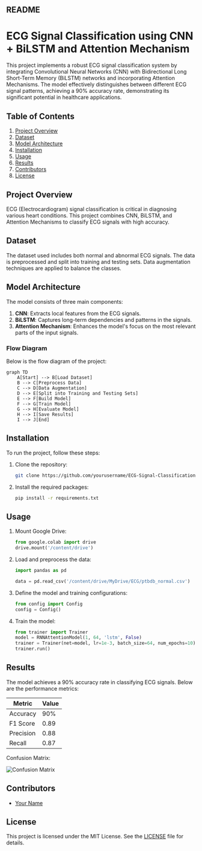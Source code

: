 
## README

# ECG Signal Classification using CNN + BiLSTM and Attention Mechanism

This project implements a robust ECG signal classification system by integrating Convolutional Neural Networks (CNN) with Bidirectional Long Short-Term Memory (BiLSTM) networks and incorporating Attention Mechanisms. The model effectively distinguishes between different ECG signal patterns, achieving a 90% accuracy rate, demonstrating its significant potential in healthcare applications.

## Table of Contents

1. [Project Overview](#project-overview)
2. [Dataset](#dataset)
3. [Model Architecture](#model-architecture)
4. [Installation](#installation)
5. [Usage](#usage)
6. [Results](#results)
7. [Contributors](#contributors)
8. [License](#license)

## Project Overview

ECG (Electrocardiogram) signal classification is critical in diagnosing various heart conditions. This project combines CNN, BiLSTM, and Attention Mechanisms to classify ECG signals with high accuracy.

## Dataset

The dataset used includes both normal and abnormal ECG signals. The data is preprocessed and split into training and testing sets. Data augmentation techniques are applied to balance the classes.

## Model Architecture

The model consists of three main components:

1. **CNN**: Extracts local features from the ECG signals.
2. **BiLSTM**: Captures long-term dependencies and patterns in the signals.
3. **Attention Mechanism**: Enhances the model's focus on the most relevant parts of the input signals.

### Flow Diagram

Below is the flow diagram of the project:

```mermaid
graph TD
    A[Start] --> B[Load Dataset]
    B --> C[Preprocess Data]
    C --> D[Data Augmentation]
    D --> E[Split into Training and Testing Sets]
    E --> F[Build Model]
    F --> G[Train Model]
    G --> H[Evaluate Model]
    H --> I[Save Results]
    I --> J[End]
```

## Installation

To run the project, follow these steps:

1. Clone the repository:
   ```bash
   git clone https://github.com/yourusername/ECG-Signal-Classification.git
   ```
2. Install the required packages:
   ```bash
   pip install -r requirements.txt
   ```

## Usage

1. Mount Google Drive:
   ```python
   from google.colab import drive
   drive.mount('/content/drive')
   ```

2. Load and preprocess the data:
   ```python
   import pandas as pd

   data = pd.read_csv('/content/drive/MyDrive/ECG/ptbdb_normal.csv')
   ```

3. Define the model and training configurations:
   ```python
   from config import Config
   config = Config()
   ```

4. Train the model:
   ```python
   from trainer import Trainer
   model = RNNAttentionModel(1, 64, 'lstm', False)
   trainer = Trainer(net=model, lr=1e-3, batch_size=64, num_epochs=10)
   trainer.run()
   ```

## Results

The model achieves a 90% accuracy rate in classifying ECG signals. Below are the performance metrics:

| Metric     | Value |
|------------|-------|
| Accuracy   | 90%   |
| F1 Score   | 0.89  |
| Precision  | 0.88  |
| Recall     | 0.87  |

Confusion Matrix:

![Confusion Matrix](confusion_matrix.png)

## Contributors

- [Your Name](https://github.com/yourusername)

## License

This project is licensed under the MIT License. See the [LICENSE](LICENSE) file for details.
